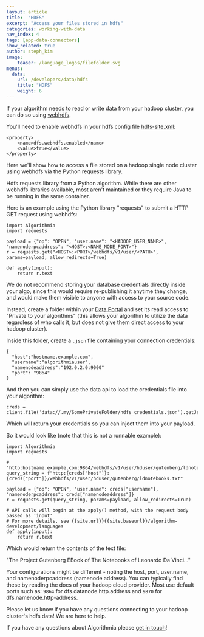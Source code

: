 ```yaml
---
layout: article
title:  "HDFS"
excerpt: "Access your files stored in hdfs"
categories: working-with-data
nav_index: 4
tags: [app-data-connectors]
show_related: true
author: steph_kim
image:
    teaser: /language_logos/filefolder.svg
menus:
  data:
    url: /developers/data/hdfs
    title: "HDFS"
    weight: 6
---
```


If your algorithm needs to read or write data from your hadoop cluster, you can do so using [webhdfs](https://hadoop.apache.org/docs/r1.0.4/webhdfs.html).

You'll need to enable webhdfs in your hdfs config file [hdfs-site.xml](https://hadoop.apache.org/docs/r3.1.2/hadoop-project-dist/hadoop-hdfs/hdfs-default.xml):

```
<property>
    <name>dfs.webhdfs.enabled</name>
    <value>true</value>
</property>
```

Here we'll show how to access a file stored on a hadoop single node cluster using webhdfs via the Python requests library.

Hdfs requests library from a Python algorithm. While there are other webhdfs libraries available, most aren't maintained or they require Java to be running in the same container.

Here is an example using the Python library "requests" to submit a HTTP GET request using webhdfs:

```
import Algorithmia
import requests

payload = {"op": "OPEN", "user.name": "<HADOOP_USER_NAME>", "namenoderpcaddress": "<HOST>:<NAME_NODE_PORT>"}
r = requests.get("<HOST>:<PORT>/webhdfs/v1/user/<PATH>", params=payload, allow_redirects=True)

def apply(input):
    return r.text

```

We do not recommend storing your database credentials directly inside your algo, since this would require re-publishing it anytime they change, and would make them visible to anyone with access to your source code.

Instead, create a folder within your [Data Portal]({{site.baseurl}}/data) and set its read access to "Private to your algorithms" (this allows your algorithm to utilize the data regardless of who calls it, but does not give them direct access to your hadoop cluster).

Inside this folder, create a `.json` file containing your connection credentials:
```
{
  "host":"hostname.example.com",
  "username":"algorithmiauser",
  "namenodeaddress":"192.0.2.0:9000"
  "port": "9864"
}
```

And then you can simply use the data api to load the credentials file into your algorithm:
```
creds = client.file('data://.my/SomePrivateFolder/hdfs_credentials.json').getJson()
```

Which will return your credentials so you can inject them into your payload.

So it would look like (note that this is not a runnable example):

```
import Algorithmia
import requests

# "http:hostname.example.com:9864/webhdfs/v1/user/hduser/gutenberg/ldnotebooks.txt"
query_string = f"http:{creds["host"]}:{creds["port"]}/webhdfs/v1/user/hduser/gutenberg/ldnotebooks.txt"

payload = {"op": "OPEN", "user.name": creds["username"], "namenoderpcaddress": creds["namenodeaddress"]}
r = requests.get(query_string, params=payload, allow_redirects=True)

# API calls will begin at the apply() method, with the request body passed as 'input'
# For more details, see {{site.url}}{{site.baseurl}}/algorithm-development/languages
def apply(input):
    return r.text

```

Which would return the contents of the text file:

"The Project Gutenberg EBook of The Notebooks of Leonardo Da Vinci..."

Your configurations might be different - noting the host, port, user.name, and namenoderpcaddress (namenode address). You can typically find these by reading the docs of your hadoop cloud provider. Most use default ports such as: `9864` for dfs.datanode.http.address and `9870` for dfs.namenode.http-address.

Please let us know if you have any questions connecting to your hadoop cluster's hdfs data! We are here to help.

If you have any questions about Algorithmia please <a href="mailto:support@algorithmia.com">get in touch</a>!



